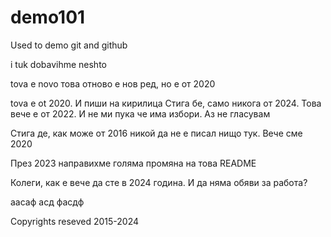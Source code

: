 # demo101
Used to demo git and github

i tuk dobavihme neshto

tova e novo
това отново е нов ред, но е от 2020

tova e ot 2020. И пиши на кирилица
Стига бе, само никога от 2024. Това вече е от 2022. И не ми пука че има избори. Аз не гласувам

Стига де, как може от 2016 никой да не е писал нищо тук. Вече сме 2020

През 2023 направихме голяма промяна на това README

Колеги, как е вече да сте в 2024 година. И да няма обяви за работа?

аасаф асд фасдф


Copyrights reseved 2015-2024
